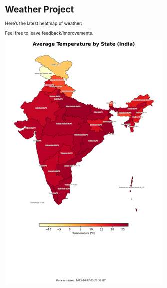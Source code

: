 # Weather Project

Here’s the latest heatmap of weather:

Feel free to leave feedback/improvements.

![India Heatmap](docs/assets/india_heatmap.png?v=F81C4F)
